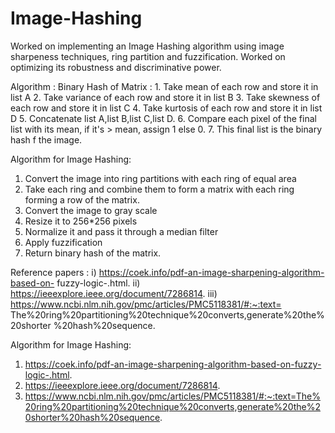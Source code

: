 # Image-Hashing
Worked on implementing an Image Hashing algorithm using image sharpeness techniques, ring partition and fuzzification.
Worked on optimizing its robustness and discriminative power.

Algorithm :
Binary Hash of Matrix :
	1. Take mean of each row and store it in list A
	2. Take variance of each row and store it in list B
	3. Take skewness of each row and store it in list C
	4. Take kurtosis of each row and store it in list D
	5. Concatenate list A,list B,list C,list D.
	6. Compare each pixel of the final list with its mean, if it's > mean, assign 1 else 0.
	7. This final list is the binary hash f the image.

Algorithm for Image Hashing:

1. Convert the image into ring partitions with each ring of equal area
2. Take each ring and combine them to form a matrix with each ring forming 
   a row  of the matrix.
3. Convert the  image to gray scale
4. Resize it to 256*256 pixels
5. Normalize it and pass it through a median filter
6. Apply fuzzification
7. Return binary hash of the matrix.

Reference papers :
i) https://coek.info/pdf-an-image-sharpening-algorithm-based-on-
fuzzy-logic-.html.
ii) https://ieeexplore.ieee.org/document/7286814.
iii) https://www.ncbi.nlm.nih.gov/pmc/articles/PMC5118381/#:~:text=
The%20ring%20partitioning%20technique%20converts,generate%20the%20shorter
%20hash%20sequence.

Algorithm for Image Hashing:

1. https://coek.info/pdf-an-image-sharpening-algorithm-based-on-fuzzy-logic-.html.
2. https://ieeexplore.ieee.org/document/7286814.
3. https://www.ncbi.nlm.nih.gov/pmc/articles/PMC5118381/#:~:text=The%20ring%20partitioning%20technique%20converts,generate%20the%20shorter%20hash%20sequence.



